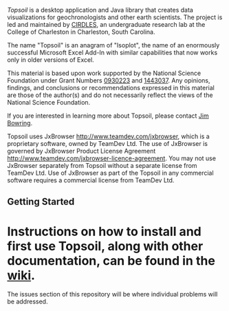 
*Topsoil* is a desktop application and Java library that creates data
visualizations for geochronologists and other earth scientists. The project is
led and maintained by [CIRDLES](http://cirdles.org), an undergraduate research
lab at the College of Charleston in Charleston, South Carolina.

The name "Topsoil" is an anagram of "Isoplot", the name of an enormously
successful Microsoft Excel Add-In with similar capabilities that now works
only in older versions of Excel.

This material is based upon work supported by the National Science Foundation under Grant Numbers [0930223](http://www.nsf.gov/awardsearch/showAward?AWD_ID=0930223) and [1443037](http://www.nsf.gov/awardsearch/showAward?AWD_ID=1443037).  Any opinions, findings, and conclusions or recommendations expressed in this material are those of the author(s) and do not necessarily reflect the views of the National Science Foundation.

If you are interested in learning more about Topsoil, please contact
[Jim Bowring](mailto://bowringj@cofc.edu).

Topsoil uses JxBrowser http://www.teamdev.com/jxbrowser, which is a proprietary software, owned by TeamDev Ltd. 
The use of JxBrowser is governed by JxBrowser Product License Agreement http://www.teamdev.com/jxbrowser-licence-agreement.
You may not use JxBrowser separately from Topsoil without a separate license from TeamDev Ltd.
Use of JxBrowser as part of the Topsoil in any commercial software requires a commercial license from TeamDev Ltd.

Getting Started
---------------

Instructions on how to install and first use Topsoil, along with other
documentation, can be found in the
[wiki](https://github.com/CIRDLES/topsoil/wiki).
=======
The issues section of this repository will be where individual problems will be addressed.
